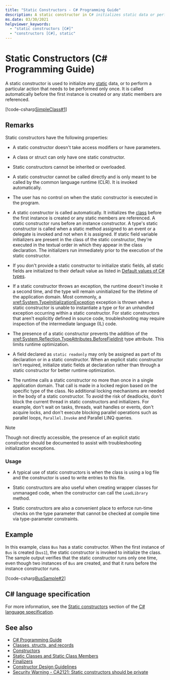 ```yaml
---
title: "Static Constructors - C# Programming Guide"
description: A static constructor in C# initializes static data or performs an action done only once. It runs before the first instance is created or static members are referenced.
ms.date: 03/30/2021
helpviewer_keywords: 
  - "static constructors [C#]"
  - "constructors [C#], static"
---
```

# Static Constructors (C# Programming Guide)

A static constructor is used to initialize any [static](../../language-reference/keywords/static.md) data, or to perform a particular action that needs to be performed only once. It is called automatically before the first instance is created or any static members are referenced.  
  
 [!code-csharp[SimpleClass#1](snippets/static-constructors/Program.cs#1)]

## Remarks

Static constructors have the following properties:  
  
- A static constructor doesn't take access modifiers or have parameters.  

- A class or struct can only have one static constructor.

- Static constructors cannot be inherited or overloaded.

- A static constructor cannot be called directly and is only meant to be called by the common language runtime (CLR). It is invoked automatically.

- The user has no control on when the static constructor is executed in the program.
  
- A static constructor is called automatically. It initializes the [class](../../language-reference/keywords/class.md) before the first instance is created or any static members are referenced. A static constructor runs before an instance constructor. A type's static constructor is called when a static method assigned to an event or a delegate is invoked and not when it is assigned. If static field variable initializers are present in the class of the static constructor, they're executed in the textual order in which they appear in the class declaration. The initializers run immediately prior to the execution of the static constructor.

- If you don't provide a static constructor to initialize static fields, all static fields are initialized to their default value as listed in [Default values of C# types](../../language-reference/builtin-types/default-values.md).
  
- If a static constructor throws an exception, the runtime doesn't invoke it a second time, and the type will remain uninitialized for the lifetime of the application domain. Most commonly, a <xref:System.TypeInitializationException> exception is thrown when a static constructor is unable to instantiate a type or for an unhandled exception occurring within a static constructor. For static constructors that aren't explicitly defined in source code, troubleshooting may require inspection of the intermediate language (IL) code.

- The presence of a static constructor prevents the addition of the <xref:System.Reflection.TypeAttributes.BeforeFieldInit> type attribute. This limits runtime optimization.

- A field declared as `static readonly` may only be assigned as part of its declaration or in a static constructor. When an explicit static constructor isn't required, initialize static fields at declaration rather than through a static constructor for better runtime optimization.

- The runtime calls a static constructor no more than once in a single application domain. That call is made in a locked region based on the specific type of the class. No additional locking mechanisms are needed in the body of a static constructor. To avoid the risk of deadlocks, don't block the current thread in static constructors and initializers. For example, don't wait on tasks, threads, wait handles or events, don't acquire locks, and don't execute blocking parallel operations such as parallel loops, `Parallel.Invoke` and Parallel LINQ queries.

> [!Note]
> Though not directly accessible, the presence of an explicit static constructor should be documented to assist with troubleshooting initialization exceptions.

### Usage

- A typical use of static constructors is when the class is using a log file and the constructor is used to write entries to this file.  
- Static constructors are also useful when creating wrapper classes for unmanaged code, when the constructor can call the `LoadLibrary` method.  

- Static constructors are also a convenient place to enforce run-time checks on the type parameter that cannot be checked at compile time via type-parameter constraints.

## Example

 In this example, class `Bus` has a static constructor. When the first instance of `Bus` is created (`bus1`), the static constructor is invoked to initialize the class. The sample output verifies that the static constructor runs only one time, even though two instances of `Bus` are created, and that it runs before the instance constructor runs.  
  
 [!code-csharp[BusSample#2](snippets/static-constructors/Program.cs#2)]

## C# language specification

For more information, see the [Static constructors](~/_csharplang/spec/classes.md#static-constructors) section of the [C# language specification](~/_csharplang/spec/introduction.md).
  
## See also

- [C# Programming Guide](../index.md)
- [Classes, structs, and records](../../fundamentals/object-oriented/index.md)
- [Constructors](./constructors.md)
- [Static Classes and Static Class Members](./static-classes-and-static-class-members.md)
- [Finalizers](./finalizers.md)
- [Constructor Design Guidelines](../../../standard/design-guidelines/constructor.md#type-constructor-guidelines)
- [Security Warning - CA2121: Static constructors should be private](/visualstudio/code-quality/ca2121-static-constructors-should-be-private)